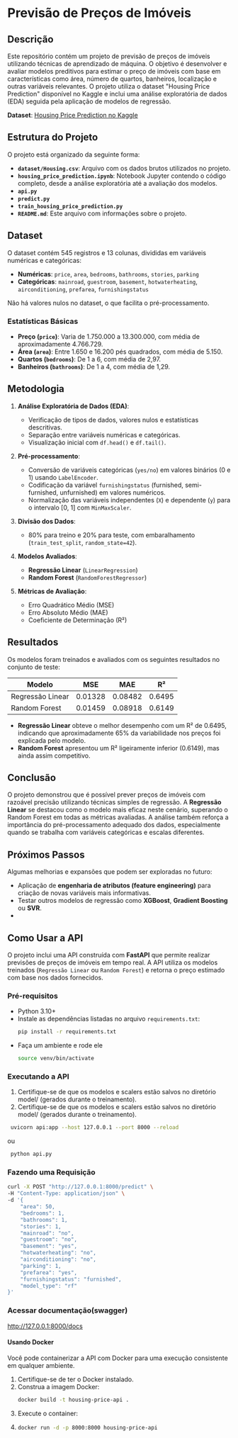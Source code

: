 # Previsão de Preços de Imóveis

## Descrição
Este repositório contém um projeto de previsão de preços de imóveis utilizando técnicas de aprendizado de máquina. O objetivo é desenvolver e avaliar modelos preditivos para estimar o preço de imóveis com base em características como área, número de quartos, banheiros, localização e outras variáveis relevantes. O projeto utiliza o dataset "Housing Price Prediction" disponível no Kaggle e inclui uma análise exploratória de dados (EDA) seguida pela aplicação de modelos de regressão.

**Dataset**: [Housing Price Prediction no Kaggle](https://www.kaggle.com/datasets/harishkumardatalab/housing-price-prediction/data)

## Estrutura do Projeto
O projeto está organizado da seguinte forma:
- **`dataset/Housing.csv`**: Arquivo com os dados brutos utilizados no projeto.
- **`housing_price_prediction.ipynb`**: Notebook Jupyter contendo o código completo, desde a análise exploratória até a avaliação dos modelos.
- **`api.py`**
- **`predict.py`**
- **`train_housing_price_prediction.py`**
- **`README.md`**: Este arquivo com informações sobre o projeto.

## Dataset
O dataset contém 545 registros e 13 colunas, divididas em variáveis numéricas e categóricas:
- **Numéricas**: `price`, `area`, `bedrooms`, `bathrooms`, `stories`, `parking`
- **Categóricas**: `mainroad`, `guestroom`, `basement`, `hotwaterheating`, `airconditioning`, `prefarea`, `furnishingstatus`

Não há valores nulos no dataset, o que facilita o pré-processamento.

### Estatísticas Básicas
- **Preço (`price`)**: Varia de 1.750.000 a 13.300.000, com média de aproximadamente 4.766.729.
- **Área (`area`)**: Entre 1.650 e 16.200 pés quadrados, com média de 5.150.
- **Quartos (`bedrooms`)**: De 1 a 6, com média de 2,97.
- **Banheiros (`bathrooms`)**: De 1 a 4, com média de 1,29.

## Metodologia
1. **Análise Exploratória de Dados (EDA)**:
   - Verificação de tipos de dados, valores nulos e estatísticas descritivas.
   - Separação entre variáveis numéricas e categóricas.
   - Visualização inicial com `df.head()` e `df.tail()`.

2. **Pré-processamento**:
   - Conversão de variáveis categóricas (`yes/no`) em valores binários (0 e 1) usando `LabelEncoder`.
   - Codificação da variável `furnishingstatus` (furnished, semi-furnished, unfurnished) em valores numéricos.
   - Normalização das variáveis independentes (`X`) e dependente (`y`) para o intervalo [0, 1] com `MinMaxScaler`.

3. **Divisão dos Dados**:
   - 80% para treino e 20% para teste, com embaralhamento (`train_test_split`, `random_state=42`).

4. **Modelos Avaliados**:
   - **Regressão Linear** (`LinearRegression`)
   - **Random Forest** (`RandomForestRegressor`)

5. **Métricas de Avaliação**:
   - Erro Quadrático Médio (MSE)
   - Erro Absoluto Médio (MAE)
   - Coeficiente de Determinação (R²)

## Resultados
Os modelos foram treinados e avaliados com os seguintes resultados no conjunto de teste:

| Modelo            | MSE       | MAE       | R²       |
|-------------------|-----------|-----------|----------|
| Regressão Linear  | 0.01328   | 0.08482   | 0.6495   |
| Random Forest     | 0.01459   | 0.08918   | 0.6149   |

- **Regressão Linear** obteve o melhor desempenho com um R² de 0.6495, indicando que aproximadamente 65% da variabilidade nos preços foi explicada pelo modelo.
- **Random Forest** apresentou um R² ligeiramente inferior (0.6149), mas ainda assim competitivo.

## Conclusão

O projeto demonstrou que é possível prever preços de imóveis com razoável precisão utilizando técnicas simples de regressão. A **Regressão Linear** se destacou como o modelo mais eficaz neste cenário, superando o Random Forest em todas as métricas avaliadas. A análise também reforça a importância do pré-processamento adequado dos dados, especialmente quando se trabalha com variáveis categóricas e escalas diferentes.

## Próximos Passos

Algumas melhorias e expansões que podem ser exploradas no futuro:

- Aplicação de **engenharia de atributos (feature engineering)** para criação de novas variáveis mais informativas.
- Testar outros modelos de regressão como **XGBoost**, **Gradient Boosting** ou **SVR**.
- 
## Como Usar a API
O projeto inclui uma API construída com **FastAPI** que permite realizar previsões de preços de imóveis em tempo real. A API utiliza os modelos treinados (`Regressão Linear` ou `Random Forest`) e retorna o preço estimado com base nos dados fornecidos.

### Pré-requisitos
- Python 3.10+
- Instale as dependências listadas no arquivo `requirements.txt`:
  ```bash
  pip install -r requirements.txt
- Faça um ambiente e rode ele
  ```bash
  source venv/bin/activate  
### Executando a API
1. Certifique-se de que os modelos e scalers estão salvos no diretório model/ (gerados durante o treinamento).
2. Certifique-se de que os modelos e scalers estão salvos no diretório model/ (gerados durante o treinamento).
```bash
 uvicorn api:app --host 127.0.0.1 --port 8000 --reload
 ```
 ou 
```bash
 python api.py
 ```
### Fazendo uma Requisição
```bash
curl -X POST "http://127.0.0.1:8000/predict" \
-H "Content-Type: application/json" \
-d '{
    "area": 50,
    "bedrooms": 1,
    "bathrooms": 1,
    "stories": 1,
    "mainroad": "no",
    "guestroom": "no",
    "basement": "yes",
    "hotwaterheating": "no",
    "airconditioning": "no",
    "parking": 1,
    "prefarea": "yes",
    "furnishingstatus": "furnished",
    "model_type": "rf"
}'
 ```

 ### Acessar documentação(swagger)
 http://127.0.0.1:8000/docs


#### Usando Docker
Você pode containerizar a API com Docker para uma execução consistente em qualquer ambiente.

1. Certifique-se de ter o Docker instalado.
2. Construa a imagem Docker:
   ```bash
   docker build -t housing-price-api .
2. Execute o container:
3.  ```bash
    docker run -d -p 8000:8000 housing-price-api